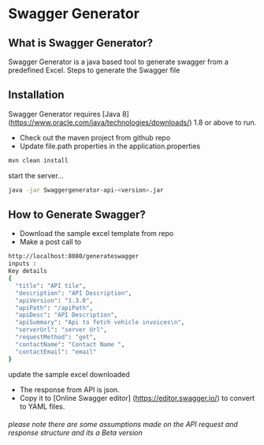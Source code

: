 # Swagger Generator
## What is Swagger Generator?
 Swagger Generator is a java based tool to generate swagger from a predefined Excel.
 Steps to generate the Swagger file

## Installation

Swagger Generator requires [Java 8] (https://www.oracle.com/java/technologies/downloads/) 1.8 or above to run.
- Check out the maven project from github repo
 - Update file.path properties in the application.properties
```sh
mvn clean install
```

start the server...

```sh
java -jar Swaggergenerator-api-<version>.jar
```
## How to Generate Swagger?
- Download the sample excel template from repo 
- Make a post call to
```sh
http://localhost:8080/generateswagger
inputs : 
Key details
{
  "title": "API tile",
  "description": "API Description",
  "apiVersion": "1.3.0",
  "apiPath": "/apiPath",
  "apiDesc": "API Description",
  "apiSummary": "Api to fetch vehicle invoices\n",
  "serverUrl": "server Url",
  "requestMethod": "get",
  "contactName": "Contact Name ",
  "contactEmail": "email"
}
```
update the sample excel downloaded
- The response from API is json.
- Copy it to [Online Swagger editor] (https://editor.swagger.io/) to convert to YAML files.

###### please note there are some assumptions made on the API request and response structure and its a Beta version
